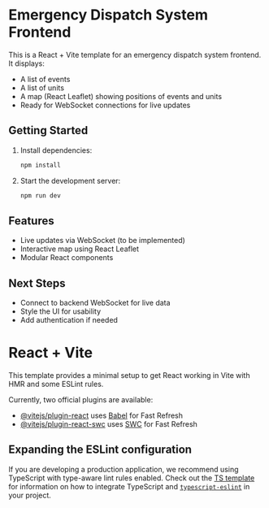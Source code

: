 # Emergency Dispatch System Frontend

This is a React + Vite template for an emergency dispatch system frontend. It displays:

- A list of events
- A list of units
- A map (React Leaflet) showing positions of events and units
- Ready for WebSocket connections for live updates

## Getting Started

1. Install dependencies:
   ```sh
   npm install
   ```
2. Start the development server:
   ```sh
   npm run dev
   ```

## Features

- Live updates via WebSocket (to be implemented)
- Interactive map using React Leaflet
- Modular React components

## Next Steps

- Connect to backend WebSocket for live data
- Style the UI for usability
- Add authentication if needed

# React + Vite

This template provides a minimal setup to get React working in Vite with HMR and some ESLint rules.

Currently, two official plugins are available:

- [@vitejs/plugin-react](https://github.com/vitejs/vite-plugin-react/blob/main/packages/plugin-react) uses [Babel](https://babeljs.io/) for Fast Refresh
- [@vitejs/plugin-react-swc](https://github.com/vitejs/vite-plugin-react/blob/main/packages/plugin-react-swc) uses [SWC](https://swc.rs/) for Fast Refresh

## Expanding the ESLint configuration

If you are developing a production application, we recommend using TypeScript with type-aware lint rules enabled. Check out the [TS template](https://github.com/vitejs/vite/tree/main/packages/create-vite/template-react-ts) for information on how to integrate TypeScript and [`typescript-eslint`](https://typescript-eslint.io) in your project.
